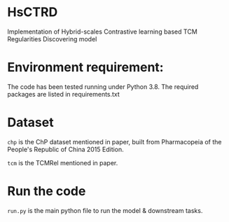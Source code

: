 # HsCTRD
Implementation of Hybrid-scales Contrastive learning based TCM Regularities Discovering model

# Environment requirement:
The code has been tested running under Python 3.8. The required packages are listed in requirements.txt

# Dataset
``chp`` is the ChP dataset mentioned in paper, built from Pharmacopeia of the People's Republic of China 2015 Edition.

``tcm`` is the TCMRel mentioned in paper.

# Run the code
``run.py`` is the main python file to run the model & downstream tasks.
